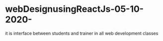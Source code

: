 # webDesignusingReactJs-05-10-2020-
it is interface between students and trainer in all web development classes
